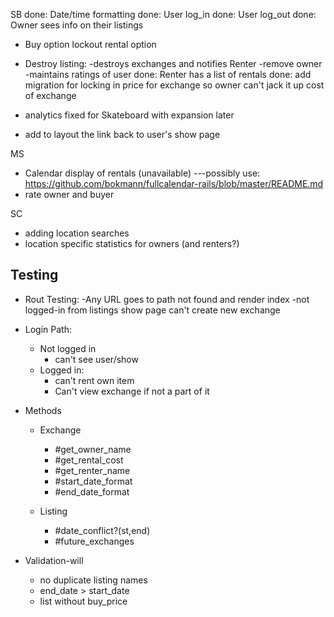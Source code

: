 
SB
done: Date/time formatting
done: User log_in
done: User log_out
done: Owner sees info on their listings
* Buy option lockout rental option
* Destroy listing:
      -destroys exchanges and notifies Renter
      -remove owner
      -maintains ratings of user
done: Renter has a list of rentals
done: add migration for locking in price for exchange so owner can't jack it up cost of exchange

* analytics fixed for Skateboard with expansion later
* add to layout the link back to user's show page

MS
* Calendar display of rentals (unavailable)
  ---possibly use: https://github.com/bokmann/fullcalendar-rails/blob/master/README.md
* rate owner and buyer



SC
* adding location searches
* location specific statistics for owners (and renters?)


Testing
------------
* Rout Testing:
  -Any URL goes to path not found and render index
  -not logged-in from listings show page can't create new exchange

* Login Path:
  * Not logged in
    * can't see user/show
  * Logged in:
    * can't rent own item
    * Can't view exchange if not a part of it

* Methods
  * Exchange
    * #get_owner_name
    * #get_rental_cost
    * #get_renter_name
    * #start_date_format
    * #end_date_format

  * Listing
    * #date_conflict?(st,end)
    - #future_exchanges

* Validation-will
  * no duplicate listing names
  * end_date > start_date
  * list without buy_price

